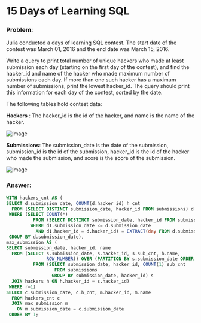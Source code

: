 # 15 Days of Learning SQL 

### Problem: 

Julia conducted a  days of learning SQL contest. The start date of the contest was March 01, 2016 and the end date was March 15, 2016.

Write a query to print total number of unique hackers who made at least  submission each day (starting on the first day of the contest), 
and find the hacker_id and name of the hacker who made maximum number of submissions each day. 
If more than one such hacker has a maximum number of submissions, print the lowest hacker_id. 
The query should print this information for each day of the contest, sorted by the date.  

The following tables hold contest data:

**Hackers** : The hacker_id is the id of the hacker, and name is the name of the hacker.

![image](https://user-images.githubusercontent.com/48019306/212161057-db117dbf-e64b-4e2a-a702-67d6ec4cd18a.png)

**Submissions**: The submission_date is the date of the submission, submission_id is the id of the submission, hacker_id is the id of the hacker who made the submission, 
and score is the score of the submission.  

![image](https://user-images.githubusercontent.com/48019306/212161131-118a1254-5c7c-4eb4-b80f-04b4a70e0836.png)

### Answer: 

````sql 
WITH hackers_cnt AS (
SELECT d.submission_date, COUNT(d.hacker_id) h_cnt
  FROM (SELECT DISTINCT submission_date, hacker_id FROM submissions) d
 WHERE (SELECT COUNT(*) 
          FROM (SELECT DISTINCT submission_date, hacker_id FROM submissions) d1 
         WHERE d1.submission_date <= d.submission_date 
           AND d1.hacker_id = d.hacker_id) = EXTRACT(day FROM d.submission_date)
 GROUP BY d.submission_date),
max_submission AS (
SELECT submission_date, hacker_id, name 
  FROM (SELECT s.submission_date, s.hacker_id, s.sub_cnt, h.name,
               ROW_NUMBER() OVER (PARTITION BY s.submission_date ORDER BY s.submission_date, s.sub_cnt DESC, s.hacker_id) r
          FROM (SELECT submission_date, hacker_id, COUNT(1) sub_cnt 
                  FROM submissions
                 GROUP BY submission_date, hacker_id) s
  JOIN hackers h ON h.hacker_id = s.hacker_id)
 WHERE r=1)
SELECT c.submission_date, c.h_cnt, m.hacker_id, m.name
  FROM hackers_cnt c 
  JOIN max_submission m 
    ON m.submission_date = c.submission_date
 ORDER BY 1;  
```` 
